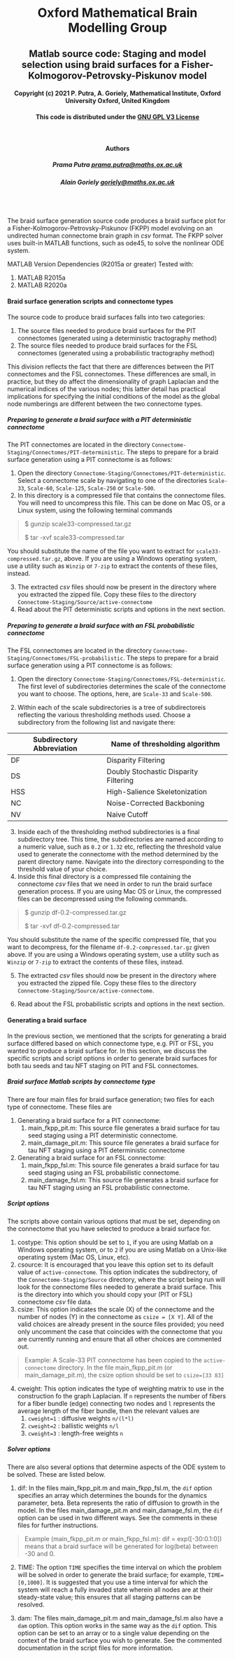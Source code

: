 #  <div align = "center"> Oxford Mathematical Brain Modelling Group </div>
## <div align = "center"> Matlab source code: Staging and model selection using braid surfaces for a Fisher-Kolmogorov-Petrovsky-Piskunov model </div>
#### <div align = "center"> Copyright (c) 2021 P. Putra, A. Goriely, Mathematical Institute, Oxford University Oxford, United Kingdom </div>

#### <div align="center"> This code is distributed under the [GNU GPL V3 License](https://www.gnu.org/licenses/gpl-3.0.html) </div>
<br>

#### <div align="center"> Authors </div>
##### <div align="center"> Prama Putra prama.putra@maths.ox.ac.uk </div>
##### <div align="center"> Alain Goriely goriely@maths.ox.ac.uk </div>

<br><br>

The braid surface generation source code produces a braid surface plot for a Fisher-Kolmogorov-Petrovsky-Piskunov (FKPP) model evolving on an undirected human connectome brain graph in *csv* format. The FKPP solver uses built-in MATLAB functions, such as ode45, to solve the nonlinear ODE system.   

MATLAB Version Dependencies (R2015a or greater)
Tested with:
1. MATLAB R2015a
2. MATLAB R2020a

#### Braid surface generation scripts and connectome types
The source code to produce braid surfaces falls into two categories:

1. The source files needed to produce braid surfaces for the PIT connectomes (generated using a deterministic tractography method)
2. The source files needed to produce braid surfaces for the FSL connectomes (generated using a probabilistic tractography method)

This division reflects the fact that there are differences between the PIT connectomes and the FSL connectomes.  These differences are small, in practice, but they do affect the dimensionality of graph Laplacian and the numerical indices of the various nodes; this latter detail has practical implications for specifying the initial conditions of the model as the global node numberings are different between the two connectome types.  

##### Preparing to generate a braid surface with a PIT deterministic connectome
The PIT connectomes are located in the directory `Connectome-Staging/Connectomes/PIT-deterministic`.  The steps to prepare for a braid surface generation using a PIT connectome is as follows:

1. Open the directory `Connectome-Staging/Connectomes/PIT-deterministic`.  Select a connectome scale by navigating to one of the directories `Scale-33`, `Scale-60`, `Scale-125`, `Scale-250` or `Scale-500`.
2. In this directory is a compressed file that contains the connectome files.  You will need to uncompress this file.  This can be done on Mac OS, or a Linux system, using the following terminal commands 

> $ gunzip scale33-compressed.tar.gz
>
> $ tar -xvf scale33-compressed.tar

You should substitute the name of the file you want to extract for `scale33-compressed.tar.gz`, above.  If you are using a Windows operating system, use a utility such as `Winzip` or `7-zip` to extract the contents of these files, instead.

3. The extracted *csv* files should now be present in the directory where you extracted the zipped file.  Copy these files to the directory `Connectome-Staging/Source/active-connectome`
4. Read about the PIT deterministic scripts and options in the next section.

##### Preparing to generate a braid surface with an FSL probabilistic connectome
The FSL connectomes are located in the directory `Connectome-Staging/Connectomes/FSL-probabilistic`.  The steps to prepare for a braid surface generation using a PIT connectome is as follows:

1. Open the directory `Connectome-Staging/Connectomes/FSL-deterministic`.  The first level of subdirectories determines the scale of the connectome you want to choose.  The options, here, are `Scale-33` and `Scale-500`.

2. Within each of the scale subdirectories is a tree of subdirectoreis reflecting the various thresholding methods used.  Choose a subdirectory from the following list and navigate there: 

|Subdirectory Abbreviation | Name of thresholding algorithm       |
|--------------------------|--------------------------------------|
|DF                        | Disparity Filtering                  |
|DS                        | Doubly Stochastic Disparity Filtering|
|HSS                       | High-Salience Skeletonization        |
|NC                        | Noise-Corrected Backboning           |
|NV                        | Naive Cutoff                         |

3. Inside each of the thresholding method subdirectories is a final subdirectory tree.  This time, the subdirectories are named according to a numeric value, such as `0.2` or `1.32` etc, reflecting the threshold value used to generate the connectome with the method determined by the parent directory name.  Navigate into the directory corresponding to the threshold value of your choice.
4. Inside this final directory is a compressed file containing the connectome *csv* files that we need in order to run the braid surface generation process.  If you are using Mac OS or Linux, the compressed files can be decompressed using the following commands.

> $ gunzip df-0.2-compressed.tar.gz
>
> $ tar -xvf df-0.2-compressed.tar

You should substitute the name of the specific compressed file, that you want to decompress, for the filename `df-0.2-compressed.tar.gz` given above.  If you are using a Windows operating system, use a utility such as `Winzip` or `7-zip` to extract the contents of these files, instead.

5. The extracted *csv* files should now be present in the directory where you extracted the zipped file.  Copy these files to the directory `Connectome-Staging/Source/active-connectome`.

6. Read about the FSL probabilistic scripts and options in the next section.

#### Generating a braid surface

In the previous section, we mentioned that the scripts for generating a braid surface differed based on which connectome type, e.g. PIT or FSL, you wanted to produce a braid surface for.  In this section, we discuss the specific scripts and script options in order to generate braid surfaces for both tau seeds and tau NFT staging on PIT and FSL connectomes.  

##### Braid surface Matlab scripts by connectome type
There are four main files for braid surface generation; two files for each type of connectome.  These files are

1. Generating a braid surface for a PIT connectome:
	1. main_fkpp_pit.m: This source file generates a braid surface for tau seed staging using a PIT deterministic connectome.
	2. main_damage_pit.m: This source file generates a braid surface for tau NFT staging using a PIT deterministic connectome
2. Generating a braid surface for an FSL connectome:
	1. main_fkpp_fsl.m: This source file generates a braid surface for tau seed staging using an FSL probabilistic connectome.
	2. main_damage_fsl.m: This source file generates a braid surface for tau NFT staging using an FSL probabilistic connectome.  

##### Script options
The scripts above contain various options that must be set, depending on the connectome that you have selected to produce a braid surface for.

1. costype: This option should be set to `1`, if you are using Matlab on a Windows operating system, or to `2` if you are using Matlab on a Unix-like operating system (Mac OS, Linux, etc).
2. csource: It is encouraged that you leave this option set to its default value of `active-connectome`.  This option indicates the subdirectory, of the `Connectome-Staging/Source` directory, where the script being run will look for the connectome files needed to generate a braid surface.  This is the directory into which you should copy your (PIT or FSL) connectome *csv* file data.
3. csize: This option indicates the scale (X) of the connectome and the number of nodes (Y) in the connectome as `csize = [X Y]`.  All of the valid choices are already present in the source files provided; you need only uncomment the case that coincides with the connectome that you are currently running and ensure that all other choices are commented out.  

> Example: A Scale-33 PIT connectome has been copied to the `active-connectome` directory.  In the file main_fkpp_pit.m (or main_damage_pit.m), the csize option should be set to `csize=[33 83]`

4. cweight: This option indicates the type of weighting matrix to use in the construction fo the graph Laplacian.  If `n` represents the number of fibers for a fiber bundle (edge) connecting two nodes and `l` represents the average length of the fiber bundle, then the relevant values are 
	1. `cweight=1` : diffusive weights `n/(l*l)`
	2. `cweight=2` : ballistic weights `n/l`
	3. `cweight=3` : length-free weights `n`


##### Solver options
There are also several options that determine aspects of the ODE system to be solved.  These are listed below.

1. dif: In the files main_fkpp_pit.m and main_fkpp_fsl.m, the `dif` option specifies an array which determines the bounds for the dynamics parameter, beta.  Beta represents the ratio of diffusion to growth in the model.  In the files main_damage_pit.m and main_damage_fsl.m, the `dif` option can be used in two different ways.  See the comments in these files for further instructions.

> Example (main_fkpp_pit.m or main_fkpp_fsl.m): dif = exp([-30:0.1:0]) means that a braid surface will be generated for log(beta) between -30 and 0.

2. TIME: The option `TIME` specifies the time interval on which the problem will be solved in order to generate the braid surface; for example, `TIME=[0,1000]`.  It is suggested that you use a time interval for which the system will reach a fully invaded state wherein all nodes are at their steady-state value; this ensures that all staging patterns can be resolved.

3. dam: The files main_damage_pit.m and main_damage_fsl.m also have a `dam` option.  This option works in the same way as the `dif` option.  This option can be set to an array or to a single value depending on the context of the braid surface you wish to generate. See the commented documentation in the script files for more information. 

